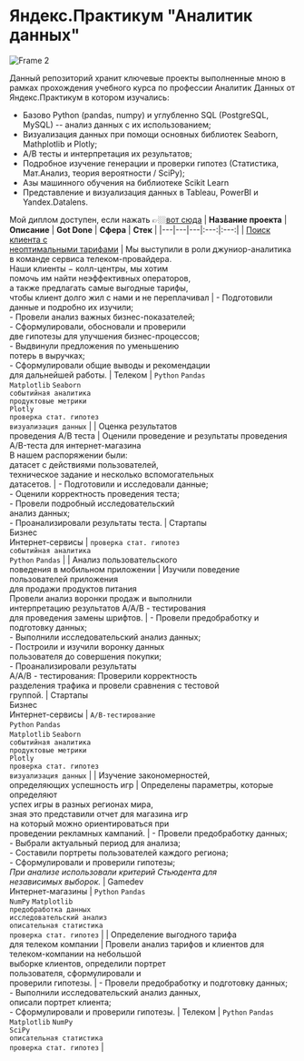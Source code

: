 # Яндекс.Практикум "Аналитик данных"
![Frame 2](https://user-images.githubusercontent.com/118074742/202897118-919be9f7-4024-4433-aa78-75c6076fca94.png)

Данный репозиторий хранит ключевые проекты выполненные мною в рамках прохождения учебного курса по профессии Аналитик Данных от Яндекс.Практикум в котором изучались: 
- Базово Python (pandas, numpy) и углубленно SQL (PostgreSQL, MySQL) -- анализ данных с их использованием;
- Визуализация данных при помощи основных библиотек Seaborn, Mathplotlib и Plotly;
- A/B тесты и интерпретация их результатов;
- Подробное изучение генерации и проверки гипотез (Статистика, Мат.Анализ, теория вероятности / SciPy);
- Азы машинного обучения на библиотеке Scikit Learn
- Представление и визуализация данных в Tableau, PowerBI и Yandex.Datalens.

Мой диплом доступен, если нажать 👉🏼[вот сюда](https://drive.google.com/file/d/1z_Cj69L5p-VCBnIyqeTbJvD5Nn_bKsZy/view?usp=sharing)
| **Название проекта** | **Описание** | **Got Done** | **Сфера** | **Стек** |
|---|---|---|:---:|:---:|
| [Поиск клиента с <br>неоптимальными тарифами](https://github.com/kovalev-vladimir-da/practicum_da/blob/main/nonoptimal_tariff/nonoptimal_tariff_telecom.ipynb) | Мы выступили в роли джуниор-аналитика <br>в команде сервиса телеком-провайдера. <br>Наши клиенты − колл-центры, мы хотим <br>помочь им найти неэффективных операторов,<br>а также предлагать самые выгодные тарифы, <br>чтобы клиент долго жил с нами и не переплачивал | - Подготовили данные и подробно их изучили;<br>- Провели анализ важных бизнес-показателей;<br>- Сформулировали, обосновали и проверили <br>две гипотезы для улучшения бизнес-процессов;<br>- Выдвинули предложения по уменьшению <br>потерь в выручках;<br>- Сформулировали общие выводы и рекомендации <br>для дальнейшей работы. | Телеком | `Python` `Pandas`<br>`Matplotlib` `Seaborn`<br>`событийная аналитика`<br>`продуктовые метрики`<br>`Plotly`<br>`проверка стат. гипотез`<br>`визуализация данных` |
| Оценка результатов<br>проведения A/B теста  | Оценили проведение и результаты проведения <br>A/B-теста для интернет-магазина<br>В нашем распоряжении были: <br>датасет с действиями пользователей, <br>техническое задание и несколько вспомогательных <br>датасетов. | - Подготовили и исследовали данные;<br>- Оценили корректность проведения теста;<br>- Провели подробный исследовательский <br>анализ данных;<br>- Проанализировали результаты теста. | Стартапы<br>Бизнес<br>Интернет-сервисы | `проверка стат. гипотез`<br>`событийная аналитика`<br>`Python` `Pandas` |
| Анализ пользовательского <br>поведения в мобильном приложении | Изучили поведение пользователей приложения <br>для продажи продуктов питания<br>Провели анализ воронки продаж и выполнили<br>интерпретацию результатов А/А/В - тестирования <br>для проведения замены шрифтов. | - Провели предобработку и подготовку данных;<br>- Выполнили исследовательский анализ данных;<br>- Построили и изучили воронку данных <br>пользователя до совершения покупки;<br>- Проанализировали результаты <br>А/А/В - тестирования: Проверили корректность <br>разделения трафика и провели сравнения с тестовой <br>группой. | Стартапы<br>Бизнес<br>Интернет-сервисы | `A/B-тестирование`<br>`Python` `Pandas`<br>`Matplotlib` `Seaborn`<br>`событийная аналитика`<br>`продуктовые метрики`<br>`Plotly`<br>`проверка стат. гипотез`<br>`визуализация данных` |
| Изучение закономерностей, <br>определяющих успешность игр | Определены параметры, которые определяют <br>успех игры в разных регионах мира, <br>зная это представили отчет для магазина игр <br>на который можно ориентироваться при <br>проведении рекламных кампаний. | - Провели предобработку данных;<br>- Выбрали актуальный период для анализа;<br>- Составили портреты пользователей каждого региона;<br>- Сформулировали и проверили гипотезы;<br>_При анализе использовали критерий Стьюдента для <br>независимых выборок._ | Gamedev<br>Интернет-магазины | `Python` `Pandas`<br>`NumPy` `Matplotlib`<br>`предобработка данных`<br>`исследовательский анализ`<br>`описательная статистика`<br>`проверка стат. гипотез` |
| Определение выгодного тарифа <br>для телеком компании | Провели анализ тарифов и клиентов для <br>телеком-компании на небольшой <br>выборке клиентов, определили портрет <br>пользователя, сформулировали и<br>проверили гипотезы. | - Провели предобработку и подготовку данных;<br>- Выполнили исследовательский анализ данных, <br>описали портрет клиента;<br>- Сформулировали и проверили гипотезы. | Телеком | `Python` `Pandas`<br>`Matplotlib` `NumPy`<br>`SciPy`<br>`описательная статистика`<br>`проверка стат. гипотез` |


